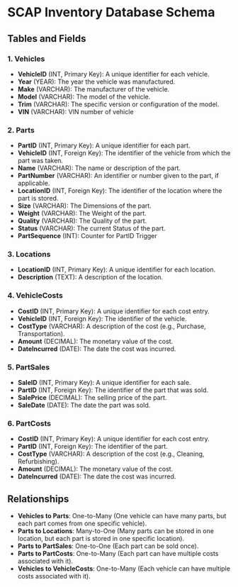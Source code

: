 
# SCAP Inventory Database Schema

## Tables and Fields

### 1. Vehicles
- **VehicleID** (INT, Primary Key): A unique identifier for each vehicle.
- **Year** (YEAR): The year the vehicle was manufactured.
- **Make** (VARCHAR): The manufacturer of the vehicle.
- **Model** (VARCHAR): The model of the vehicle.
- **Trim** (VARCHAR): The specific version or configuration of the model.
- **VIN** (VARCHAR): VIN number of vehicle

### 2. Parts
- **PartID** (INT, Primary Key): A unique identifier for each part.
- **VehicleID** (INT, Foreign Key): The identifier of the vehicle from which the part was taken.
- **Name** (VARCHAR): The name or description of the part.
- **PartNumber** (VARCHAR): An identifier or number given to the part, if applicable.
- **LocationID** (INT, Foreign Key): The identifier of the location where the part is stored.
- **Size** (VARCHAR): The Dimensions of the part.
- **Weight** (VARCHAR): The Weight of the part.
- **Quality** (VARCHAR): The Quality of the part.
- **Status** (VARCHAR): The current Status of the part.
- **PartSequence** (INT): Counter for PartID Trigger

### 3. Locations
- **LocationID** (INT, Primary Key): A unique identifier for each location.
- **Description** (TEXT): A description of the location.

### 4. VehicleCosts
- **CostID** (INT, Primary Key): A unique identifier for each cost entry.
- **VehicleID** (INT, Foreign Key): The identifier of the vehicle.
- **CostType** (VARCHAR): A description of the cost (e.g., Purchase, Transportation).
- **Amount** (DECIMAL): The monetary value of the cost.
- **DateIncurred** (DATE): The date the cost was incurred.

### 5. PartSales
- **SaleID** (INT, Primary Key): A unique identifier for each sale.
- **PartID** (INT, Foreign Key): The identifier of the part that was sold.
- **SalePrice** (DECIMAL): The selling price of the part.
- **SaleDate** (DATE): The date the part was sold.

### 6. PartCosts
- **CostID** (INT, Primary Key): A unique identifier for each cost entry.
- **PartID** (INT, Foreign Key): The identifier of the part.
- **CostType** (VARCHAR): A description of the cost (e.g., Cleaning, Refurbishing).
- **Amount** (DECIMAL): The monetary value of the cost.
- **DateIncurred** (DATE): The date the cost was incurred.

## Relationships
- **Vehicles to Parts**: One-to-Many (One vehicle can have many parts, but each part comes from one specific vehicle).
- **Parts to Locations**: Many-to-One (Many parts can be stored in one location, but each part is stored in one specific location).
- **Parts to PartSales**: One-to-One (Each part can be sold once).
- **Parts to PartCosts**: One-to-Many (Each part can have multiple costs associated with it).
- **Vehicles to VehicleCosts**: One-to-Many (Each vehicle can have multiple costs associated with it).
